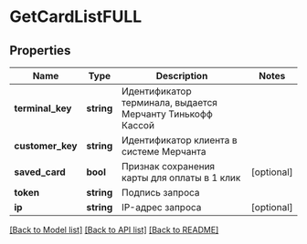# GetCardListFULL

## Properties
Name | Type | Description | Notes
------------ | ------------- | ------------- | -------------
**terminal_key** | **string** | Идентификатор терминала, выдается Мерчанту Тинькофф Кассой | 
**customer_key** | **string** | Идентификатор клиента в системе Мерчанта | 
**saved_card** | **bool** | Признак сохранения карты для оплаты в 1 клик | [optional] 
**token** | **string** | Подпись запроса | 
**ip** | **string** | IP-адрес запроса | [optional] 

[[Back to Model list]](../README.md#documentation-for-models) [[Back to API list]](../README.md#documentation-for-api-endpoints) [[Back to README]](../README.md)



